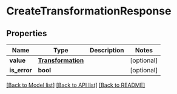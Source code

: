 # CreateTransformationResponse

## Properties
Name | Type | Description | Notes
------------ | ------------- | ------------- | -------------
**value** | [**Transformation**](Transformation.md) |  | [optional] 
**is_error** | **bool** |  | [optional] 

[[Back to Model list]](../README.md#documentation-for-models) [[Back to API list]](../README.md#documentation-for-api-endpoints) [[Back to README]](../README.md)

